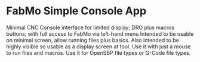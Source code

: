 # FabMo Simple Console App

Minimal CNC Console interface for limited display; DRO plus macros buttons; with full access to FabMo via left-hand menu
Intended to be usable on minimal screen, allow running files plus basics. Also intended to be highly visible so usable as a display screen at tool. Use it with just a mouse to run files and macros. Use it for OpenSBP file types or G-Code file types.
